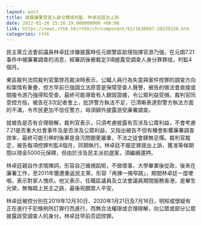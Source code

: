```yaml
---
layout: post
title: 披露廉署受查人身分罪成判監　林卓廷提出上訴
date: 2022-01-26 15:26:19.000000000 +08:00
link: https://news.rthk.hk/rthk/ch/component/k2/1630687-20220126.htm
categories: rthk
---
```


民主黨立法會前議員林卓廷涉嫌披露時任元朗警區助理指揮官游乃強，在元朗7.21事件中被廉署調查的消息，經審訊後被裁定3項披露受調查人身分罪罪成，判監4個月。

東區裁判法院裁判官葉啓亮裁決時表示，公職人員行為失當與案件控罪的調查方向和案情有重疊，控方早前已強調立法原意是保障受查人聲譽，被告的做法會直接或間接令游乃強得知受查，最終可能導致有人銷毀證據，令公眾利益受損。裁判官同意控方指，被告在3次記者會上，批評警方執法不足，已清晰表達對警方執法方面的不滿，令市民更加不信任警方，毋須額外披露游受廉署調查。

就被告是否有合理辯解，裁判官表示，只須考慮披露有否涉及公眾利益，不會考慮7.21是否重大社會事件及是否涉及公眾利益，又指出被告不但有機會影響廉署調查效率，最終可能引伸的後果是貪污問題更嚴重，不法之徒會肆無忌憚。裁判官裁定，被告每項控罪判監4個月，同期執行。林卓廷不服定罪提出上訴，獲准等候期間以現金5000元保釋，但由於涉及民主派初選案，須繼續還押。

林卓廷親自作求情陳詞，形容自己循規蹈矩，不做壞事，大學畢業後從政，後來在廉署工作，至2011年獲邀重返民主黨，形容「再揀一條窄路」，期間林卓廷一度哽咽，表示對家人愧疚。他又表示，任職區議員及立法會議員期間服務香港，是畢生光榮，無悔踏上民主之路，最後祝願眾人平安。

林卓廷被控分別在2019年12月30日、2020年1月21日及7月16日，明知或懷疑有正在進行干犯條例所訂罪行而進行，而無合法權限或合理辯解，向公眾或部分公眾披露該受調查人的身分。林卓廷早前否認控罪。
